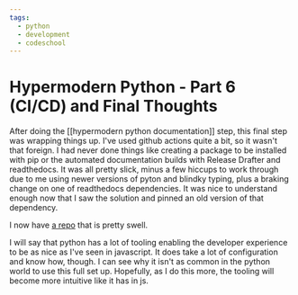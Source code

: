 ```yaml
---
tags:
  - python
  - development
  - codeschool
---
```



# Hypermodern Python - Part 6 (CI/CD) and Final Thoughts

After doing the [[hypermodern python documentation]] step, this final step was wrapping things up. I've used github actions quite a bit, so it wasn't that foreign. I had never done things like creating a package to be installed with pip or the automated documentation builds with Release Drafter and readthedocs. It was all pretty slick, minus a few hiccups to work through due to me using newer versions of pyton and blindky typing, plus a braking change on one of readthedocs dependencies. It was nice to understand enough now that I saw the solution and pinned an old version of that dependency.

I now have [a repo](https://github.com/stephenkilbourn/modern-python) that is pretty swell.

I will say that python has a lot of tooling enabling the developer experience to be as nice as I've seen in javascript.  It does take a lot of configuration and know how, though. I can see why it isn't as common in the python world to use this full set up.  Hopefully, as I do this more, the tooling will become more intuitive like it has in js.
